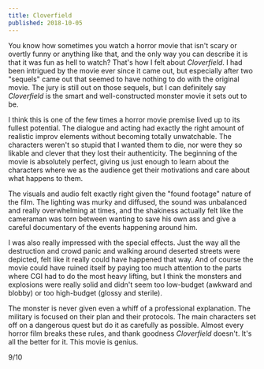 ```yaml
---
title: Cloverfield
published: 2018-10-05
---
```


You know how sometimes you watch a horror movie that isn't scary or overtly funny or anything like that, and the only way you can describe it is that it was fun as hell to watch? That's how I felt about _Cloverfield_. I had been intrigued by the movie ever since it came out, but especially after two "sequels" came out that seemed to have nothing to do with the original movie. The jury is still out on those sequels, but I can definitely say _Cloverfield_ is the smart and well-constructed monster movie it sets out to be.

I think this is one of the few times a horror movie premise lived up to its fullest potential. The dialogue and acting had exactly the right amount of realistic improv elements without becoming totally unwatchable. The characters weren't so stupid that I wanted them to die, nor were they so likable and clever that they lost their authenticity. The beginning of the movie is absolutely perfect, giving us just enough to learn about the characters where we as the audience get their motivations and care about what happens to them.

The visuals and audio felt exactly right given the "found footage" nature of the film. The lighting was murky and diffused, the sound was unbalanced and really overwhelming at times, and the shakiness actually felt like the cameraman was torn between wanting to save his own ass and give a careful documentary of the events happening around him.

I was also really impressed with the special effects. Just the way all the destruction and crowd panic and walking around deserted streets were depicted, felt like it really could have happened that way. And of course the movie could have ruined itself by paying too much attention to the parts where CGI had to do the most heavy lifting, but I think the monsters and explosions were really solid and didn't seem too low-budget (awkward and blobby) or too high-budget (glossy and sterile).

The monster is never given even a whiff of a professional explanation. The military is focused on their plan and their protocols. The main characters set off on a dangerous quest but do it as carefully as possible. Almost every horror film breaks these rules, and thank goodness _Cloverfield_ doesn't. It's all the better for it. This movie is genius.

9/10
